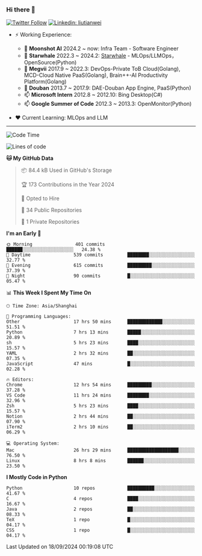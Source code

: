 ### Hi there 👋

[![Twitter Follow](https://img.shields.io/twitter/follow/tianweidut?style=social)](https://twitter.com/tianweidut)
[![Linkedin: liutianwei](https://img.shields.io/badge/-liutianwei-blue?style=flat-square&logo=Linkedin&logoColor=white&link=https://www.linkedin.com/in/liutianwei/)](https://www.linkedin.com/in/liutianwei/)

- ⚡ Working Experience:
  - 🔭 **Moonshot AI**  2024.2 ~ now: Infra Team - Software Engineer
  - 🌱 **Starwhale** 2022.3 ~ 2024.2: [Starwhale](https://github.com/star-whale/starwhale) - MLOps/LLMOps，OpenSource(Python)
  - 🌱 **Megvii** 2017.9 ~ 2022.3: DevOps-Private ToB Cloud(Golang), MCD-Cloud Native PaaS(Golang), Brain++-AI Productivity Platform(Golang)
  - 🌱 **Douban** 2013.7 ~ 2017.9: DAE-Douban App Engine, PaaS(Python)
  - 📫 **Microsoft Intern** 2012.8 ~ 2012.10: Bing Desktop(C#)
  - 📫 **Google Summer of Code** 2012.3 ~ 2013.3: OpenMonitor(Python)

- ❤️ Current Learning: MLOps and LLM

---
<!--START_SECTION:waka-->
![Code Time](http://img.shields.io/badge/Code%20Time-6%2C023%20hrs%2054%20mins-blue)

![Lines of code](https://img.shields.io/badge/From%20Hello%20World%20I%27ve%20Written-1.0%20million%20lines%20of%20code-blue)

**🐱 My GitHub Data** 

> 📦 84.4 kB Used in GitHub's Storage 
 > 
> 🏆 173 Contributions in the Year 2024
 > 
> 💼 Opted to Hire
 > 
> 📜 34 Public Repositories 
 > 
> 🔑 1 Private Repositories 
 > 
**I'm an Early 🐤** 

```text
🌞 Morning                401 commits         ██████░░░░░░░░░░░░░░░░░░░   24.38 % 
🌆 Daytime                539 commits         ████████░░░░░░░░░░░░░░░░░   32.77 % 
🌃 Evening                615 commits         █████████░░░░░░░░░░░░░░░░   37.39 % 
🌙 Night                  90 commits          █░░░░░░░░░░░░░░░░░░░░░░░░   05.47 % 
```


📊 **This Week I Spent My Time On** 

```text
🕑︎ Time Zone: Asia/Shanghai

💬 Programming Languages: 
Other                    17 hrs 50 mins      █████████████░░░░░░░░░░░░   51.51 % 
Python                   7 hrs 13 mins       █████░░░░░░░░░░░░░░░░░░░░   20.89 % 
sh                       5 hrs 23 mins       ████░░░░░░░░░░░░░░░░░░░░░   15.57 % 
YAML                     2 hrs 32 mins       ██░░░░░░░░░░░░░░░░░░░░░░░   07.35 % 
JavaScript               47 mins             █░░░░░░░░░░░░░░░░░░░░░░░░   02.28 % 

🔥 Editors: 
Chrome                   12 hrs 54 mins      █████████░░░░░░░░░░░░░░░░   37.28 % 
VS Code                  11 hrs 24 mins      ████████░░░░░░░░░░░░░░░░░   32.96 % 
Zsh                      5 hrs 23 mins       ████░░░░░░░░░░░░░░░░░░░░░   15.57 % 
Notion                   2 hrs 44 mins       ██░░░░░░░░░░░░░░░░░░░░░░░   07.90 % 
iTerm2                   2 hrs 10 mins       ██░░░░░░░░░░░░░░░░░░░░░░░   06.29 % 

💻 Operating System: 
Mac                      26 hrs 29 mins      ███████████████████░░░░░░   76.50 % 
Linux                    8 hrs 8 mins        ██████░░░░░░░░░░░░░░░░░░░   23.50 % 
```

**I Mostly Code in Python** 

```text
Python                   10 repos            ██████████░░░░░░░░░░░░░░░   41.67 % 
C                        4 repos             ████░░░░░░░░░░░░░░░░░░░░░   16.67 % 
Java                     2 repos             ██░░░░░░░░░░░░░░░░░░░░░░░   08.33 % 
TeX                      1 repo              █░░░░░░░░░░░░░░░░░░░░░░░░   04.17 % 
CSS                      1 repo              █░░░░░░░░░░░░░░░░░░░░░░░░   04.17 % 
```




 Last Updated on 18/09/2024 00:19:08 UTC
<!--END_SECTION:waka-->
